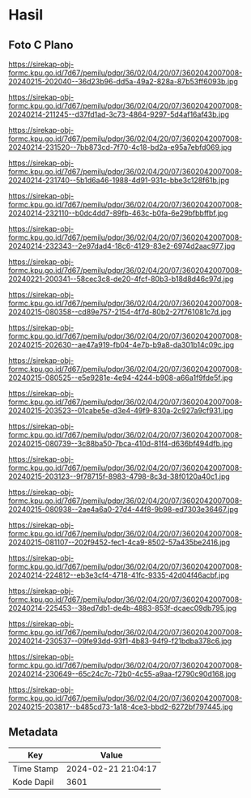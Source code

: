 # Hasil

## Foto C Plano

https://sirekap-obj-formc.kpu.go.id/7d67/pemilu/pdpr/36/02/04/20/07/3602042007008-20240215-202040--36d23b96-dd5a-49a2-828a-87b53ff6093b.jpg

https://sirekap-obj-formc.kpu.go.id/7d67/pemilu/pdpr/36/02/04/20/07/3602042007008-20240214-211245--d37fd1ad-3c73-4864-9297-5d4af16af43b.jpg

https://sirekap-obj-formc.kpu.go.id/7d67/pemilu/pdpr/36/02/04/20/07/3602042007008-20240214-231520--7bb873cd-7f70-4c18-bd2a-e95a7ebfd069.jpg

https://sirekap-obj-formc.kpu.go.id/7d67/pemilu/pdpr/36/02/04/20/07/3602042007008-20240214-231740--5b1d6a46-1988-4d91-931c-bbe3c128f61b.jpg

https://sirekap-obj-formc.kpu.go.id/7d67/pemilu/pdpr/36/02/04/20/07/3602042007008-20240214-232110--b0dc4dd7-89fb-463c-b0fa-6e29bfbbffbf.jpg

https://sirekap-obj-formc.kpu.go.id/7d67/pemilu/pdpr/36/02/04/20/07/3602042007008-20240214-232343--2e97dad4-18c6-4129-83e2-6974d2aac977.jpg

https://sirekap-obj-formc.kpu.go.id/7d67/pemilu/pdpr/36/02/04/20/07/3602042007008-20240221-200341--58cec3c8-de20-4fcf-80b3-b18d8d46c97d.jpg

https://sirekap-obj-formc.kpu.go.id/7d67/pemilu/pdpr/36/02/04/20/07/3602042007008-20240215-080358--cd89e757-2154-4f7d-80b2-27f761081c7d.jpg

https://sirekap-obj-formc.kpu.go.id/7d67/pemilu/pdpr/36/02/04/20/07/3602042007008-20240215-202630--ae47a919-fb04-4e7b-b9a8-da301b14c09c.jpg

https://sirekap-obj-formc.kpu.go.id/7d67/pemilu/pdpr/36/02/04/20/07/3602042007008-20240215-080525--e5e9281e-4e94-4244-b908-a66a1f9fde5f.jpg

https://sirekap-obj-formc.kpu.go.id/7d67/pemilu/pdpr/36/02/04/20/07/3602042007008-20240215-203523--01cabe5e-d3e4-49f9-830a-2c927a9cf931.jpg

https://sirekap-obj-formc.kpu.go.id/7d67/pemilu/pdpr/36/02/04/20/07/3602042007008-20240215-080739--3c88ba50-7bca-410d-81f4-d636bf494dfb.jpg

https://sirekap-obj-formc.kpu.go.id/7d67/pemilu/pdpr/36/02/04/20/07/3602042007008-20240215-203123--9f78715f-8983-4798-8c3d-38f0120a40c1.jpg

https://sirekap-obj-formc.kpu.go.id/7d67/pemilu/pdpr/36/02/04/20/07/3602042007008-20240215-080938--2ae4a6a0-27d4-44f8-9b98-ed7303e36467.jpg

https://sirekap-obj-formc.kpu.go.id/7d67/pemilu/pdpr/36/02/04/20/07/3602042007008-20240215-081107--202f9452-fec1-4ca9-8502-57a435be2416.jpg

https://sirekap-obj-formc.kpu.go.id/7d67/pemilu/pdpr/36/02/04/20/07/3602042007008-20240214-224812--eb3e3cf4-4718-41fc-9335-42d04f46acbf.jpg

https://sirekap-obj-formc.kpu.go.id/7d67/pemilu/pdpr/36/02/04/20/07/3602042007008-20240214-225453--38ed7db1-de4b-4883-853f-dcaec09db795.jpg

https://sirekap-obj-formc.kpu.go.id/7d67/pemilu/pdpr/36/02/04/20/07/3602042007008-20240214-230537--09fe93dd-93f1-4b83-94f9-f21bdba378c6.jpg

https://sirekap-obj-formc.kpu.go.id/7d67/pemilu/pdpr/36/02/04/20/07/3602042007008-20240214-230649--65c24c7c-72b0-4c55-a9aa-f2790c90d168.jpg

https://sirekap-obj-formc.kpu.go.id/7d67/pemilu/pdpr/36/02/04/20/07/3602042007008-20240215-203817--b485cd73-1a18-4ce3-bbd2-6272bf797445.jpg


## Metadata

| Key        | Value               |
| ---------- | ------------------- |
| Time Stamp | 2024-02-21 21:04:17 |
| Kode Dapil | 3601                |



